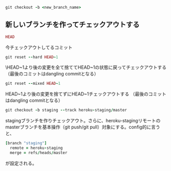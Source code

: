 ```ruby
git checkout -b <new_branch_name>
```
新しいブランチを作ってチェックアウトする
--------

```ruby
HEAD
```

今チェックアウトしてるコミット

```ruby
git reset --hard HEAD~1
```
\HEAD~1より後の変更を全て捨ててHEAD~1の状態に戻ってチェックアウトする
（最後のコミットはdangling commitとなる）

```ruby
git reset --mixed HEAD~1
```
HEAD~1より後の変更を捨てずにHEAD~1チェックアウトする
（最後のコミットはdangling commitとなる）

```ruby
git checkout -b staging --track heroku-staging/master
```
stagingブランチを作りチェックアウト。さらに、heroku-stagingリモートのmasterブランチを基本操作（git push/git pull）対象にする。config的に言うと、
```ruby
[branch "staging"]
  remote = heroku-staging
  merge = refs/heads/master
```
が設定される。